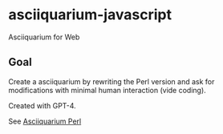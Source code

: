 # asciiquarium-javascript
Asciiquarium for Web

## Goal
Create a asciiquarium by rewriting the Perl version and ask for modifications with minimal human interaction (vide coding).

Created with GPT-4.

See [Asciiquarium Perl](https://github.com/cmatsuoka/asciiquarium/)

